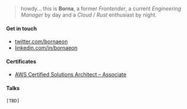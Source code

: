 > howdy... this is **Borna**, a former _Frontender_, a current _Engineering Manager_ by day and a _Cloud_ / _Rust_ enthusiast by night.

#### Get in touch

- [twitter.com/bornaeon](https://twitter.com/bornaeon)
- [linkedin.com/in/bornaeon](https://www.linkedin.com/in/bornaeon/)

#### Certificates

- [AWS Certified Solutions Architect – Associate](https://www.credly.com/badges/89a0c700-e339-4fcc-8826-196dfa447d2c)

#### Talks

`[TBD]`
